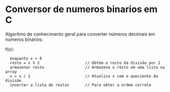 # Conversor de numeros binarios em C

Algorítmo de conhecimento geral para converter números decimais em números binários:

f(x): </br>

      enquanto x > 0
      resto = x % 2                    // Obtém o resto da divisão por 2 
      armazenar resto                  // Armazena o resto em uma lista ou array 
      x = x / 2                        // Atualiza x com o quociente da divisão 
      inverter a lista de restos       // Para obter a ordem correta 

